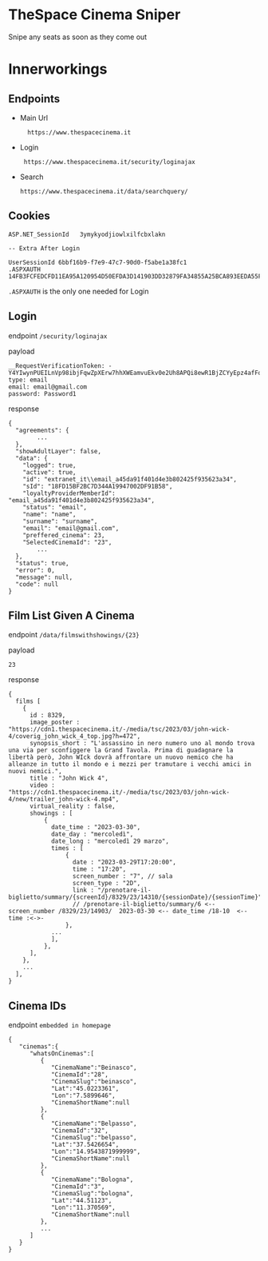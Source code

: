 
# TheSpace Cinema Sniper
Snipe any seats as soon as they come out

# Innerworkings
## Endpoints
- Main Url

        https://www.thespacecinema.it

- Login
        
       https://www.thespacecinema.it/security/loginajax

- Search

      https://www.thespacecinema.it/data/searchquery/

## Cookies

    
    ASP.NET_SessionId   3ymykyodjiowlxilfcbxlakn
    
    -- Extra After Login

    UserSessionId 6bbf16b9-f7e9-47c7-90d0-f5abe1a38fc1
    .ASPXAUTH   14FB3FCFEDCFD11EA95A120954D50EFDA3D141903DD32879FA34855A25BCA893EEDA55F8EE7B19B0D656AD3233460E63E062944FD68A5639EDE59768CA9ABD0E7ADB2BB6B7AC625E03766DE7A6C2E3C971DD390138E5EFF0D90CDB0125CBAC9BF6F3B9452F7280A0EDD2284CDDC5FBA65C01131CE9A9ADBE12A7F4301810C12035696C89078DBBF1BFF67B64AE63CA17BCDB51CBFEB8C66CF81119FC39E174BC1B93C91AD79139C241E280395D9A2337AD1D3537E59704EF7976C571F38B06231DA8324C

`.ASPXAUTH` is the only one needed for Login

## Login

endpoint `/security/loginajax`

payload
```
__RequestVerificationToken: -Y4YIwynPUEILnVp98ibjFqwZpXErw7hhXWEamvuEkv0e2Uh8APQi8ewR1BjZCYyEpz4afFo0QriXIUNQ1aqU2V6t8I1
type: email
email: email@gmail.com
password: Password1
```
response
```
{
  "agreements": {
        ...
  },
  "showAdultLayer": false,
  "data": {
    "logged": true,
    "active": true,
    "id": "extranet_it\\email_a45da91f401d4e3b802425f935623a34",
    "sId": "18FD15BF2BC7D344A19947002DF91B58",
    "loyaltyProviderMemberId": "email_a45da91f401d4e3b802425f935623a34",
    "status": "email",
    "name": "name",
    "surname": "surname",
    "email": "email@gmail.com",
    "preffered_cinema": 23,
    "SelectedCinemaId": "23",
        ... 
  },
  "status": true,
  "error": 0,
  "message": null,
  "code": null
}
```

## Film List Given A Cinema

endpoint `/data/filmswithshowings/{23}`

payload
```
23 
```
response
```
{
  films [
    {
      id : 8329,
      image_poster : "https://cdn1.thespacecinema.it/-/media/tsc/2023/03/john-wick-4/coverig_john_wick_4_top.jpg?h=472",
      synopsis_short : "L'assassino in nero numero uno al mondo trova una via per sconfiggere la Grand Tavola. Prima di guadagnare la libertà però, John WIck dovrà affrontare un nuovo nemico che ha alleanze in tutto il mondo e i mezzi per tramutare i vecchi amici in nuovi nemici.",
      title : "John Wick 4",
      video : "https://cdn1.thespacecinema.it/-/media/tsc/2023/03/john-wick-4/new/trailer_john-wick-4.mp4",
      virtual_reality : false,
      showings : [
          {
            date_time : "2023-03-30",
            date_day : "mercoledì",
            date_long : "mercoledì 29 marzo",
            times : [
                {
                  date : "2023-03-29T17:20:00",
                  time : "17:20",
                  screen_number : "7", // sala
                  screen_type : "2D",
                  link : "/prenotare-il-biglietto/summary/{screenId}/8329/23/14310/{sessionDate}/{sessionTime}",
                  // /prenotare-il-biglietto/summary/6 <-- screen_number /8329/23/14903/  2023-03-30 <-- date_time /18-10  <-- time :<->-
                },
            ...
            ],
          },
      ],
    },
    ...
  ],
}
```

## Cinema IDs
endpoint `embedded in homepage`
```
{
   "cinemas":{
      "whatsOnCinemas":[
         {
            "CinemaName":"Beinasco",
            "CinemaId":"28",
            "CinemaSlug":"beinasco",
            "Lat":"45.0223361",
            "Lon":"7.5899646",
            "CinemaShortName":null
         },
         {
            "CinemaName":"Belpasso",
            "CinemaId":"32",
            "CinemaSlug":"belpasso",
            "Lat":"37.5426654",
            "Lon":"14.9543871999999",
            "CinemaShortName":null
         },
         {
            "CinemaName":"Bologna",
            "CinemaId":"3",
            "CinemaSlug":"bologna",
            "Lat":"44.51123",
            "Lon":"11.370569",
            "CinemaShortName":null
         },
         ...
      ]
   }
}
```
